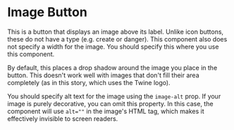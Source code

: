 # Image Button

This is a button that displays an image above its label. Unlike icon buttons,
these do not have a type (e.g. create or danger). This component also does not
specify a width for the image. You should specify this where you use this
component.

By default, this places a drop shadow around the image you place in the button.
This doesn't work well with images that don't fill their area completely (as in
this story, which uses the Twine logo).

You should specify alt text for the image using the `image-alt` prop. If your
image is purely decorative, you can omit this property. In this case, the
component will use `alt=""` in the image's HTML tag, which makes it effectively
invisible to screen readers.